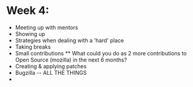 Week 4:
=======


* Meeting up with mentors
* Showing up
* Strategies when dealing with a 'hard' place
* Taking breaks
* Small contributions
** What could you do as 2 more contributions to Open Source (mozilla) in the next 6 months?
* Creating & applying patches
* Bugzilla -- ALL THE THINGS
* 
